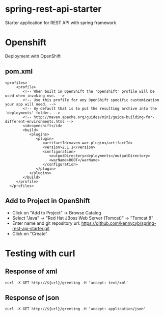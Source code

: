 # spring-rest-api-starter
Starter application for REST API with spring framework

# Openshift

Deployment with OpenShift

## pom.xml

    <profiles>
         <profile>
            <!-- When built in OpenShift the 'openshift' profile will be used when invoking mvn. -->
            <!-- Use this profile for any OpenShift specific customization your app will need. -->
            <!-- By default that is to put the resulting archive into the 'deployments' folder. -->
            <!-- http://maven.apache.org/guides/mini/guide-building-for-different-environments.html -->
            <id>openshift</id>
            <build>
               <plugins>
                  <plugin>
                     <artifactId>maven-war-plugin</artifactId>
                     <version>2.1.1</version>
                     <configuration>
                        <outputDirectory>deployments</outputDirectory>
                        <warName>ROOT</warName>
                     </configuration>
                  </plugin>
               </plugins>
            </build>
         </profile>
      </profiles>
      
## Add to Project in OpenShift

* Click on "Add to Project" -> Browse Catalog
* Select "Java" -> "Red Hat JBoss Web Server (Tomcat)" -> "Tomcat 8"
* Enter name and git repository url: https://github.com/kennycyb/spring-rest-api-starter.git
* Click on "Create"
      
# Testing with curl

## Response of xml

	curl -X GET http://${url}/greeting -H 'accept: text/xml'
	
## Response of json

	curl -X GET http://${url}/greeting -H 'accept: application/json'
